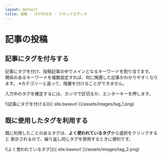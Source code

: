 ```yaml
---
layout: default
title: 投稿 - タグの付与 - ブロックエディタ
---
```


# 記事の投稿
## 記事にタグを付与する

記事にタグを付け、投稿記事の中でメインとなるキーワードを割り当てます。
関係のあるキーワードを複数設定すれば、何に関連した記事かわかりやすくなります。
※カテゴリーと違って、階層を付けることができません。

入力中のタグを確定するには、カンマで区切るか、エンターキーを押します。

![記事にタグを付ける]({{ site.baseurl }}/assets/images/tag_1.png)

## 既に使用したタグを利用する

既に利用したことのあるタグは、**よく使われているタグ**から選択をクリックすると
表示されるので、繰り返し同じタグを使用するときに便利です。

![よく使われているタグ]({{ site.baseurl }}/assets/images/tag_2.png)
